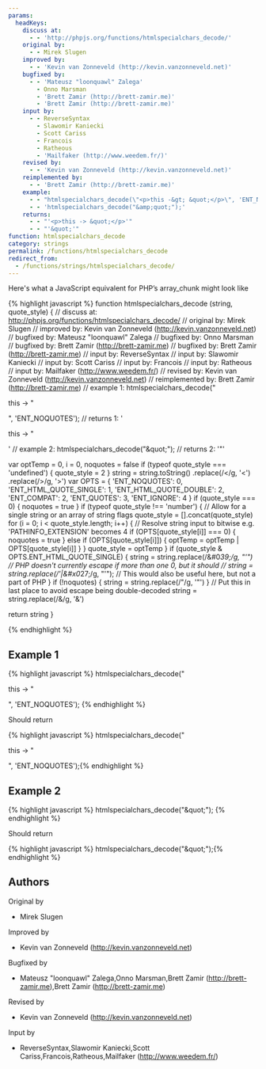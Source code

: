 ```yaml
---
params:
  headKeys:
    discuss at:
      - - 'http://phpjs.org/functions/htmlspecialchars_decode/'
    original by:
      - - Mirek Slugen
    improved by:
      - - 'Kevin van Zonneveld (http://kevin.vanzonneveld.net)'
    bugfixed by:
      - - 'Mateusz "loonquawl" Zalega'
        - Onno Marsman
        - 'Brett Zamir (http://brett-zamir.me)'
        - 'Brett Zamir (http://brett-zamir.me)'
    input by:
      - - ReverseSyntax
        - Slawomir Kaniecki
        - Scott Cariss
        - Francois
        - Ratheous
        - 'Mailfaker (http://www.weedem.fr/)'
    revised by:
      - - 'Kevin van Zonneveld (http://kevin.vanzonneveld.net)'
    reimplemented by:
      - - 'Brett Zamir (http://brett-zamir.me)'
    example:
      - - "htmlspecialchars_decode(\"<p>this -&gt; &quot;</p>\", 'ENT_NOQUOTES');"
      - - 'htmlspecialchars_decode("&amp;quot;");'
    returns:
      - - "'<p>this -> &quot;</p>'"
      - - "'&quot;'"
function: htmlspecialchars_decode
category: strings
permalink: /functions/htmlspecialchars_decode
redirect_from:
  - /functions/strings/htmlspecialchars_decode/
---
```


<!-- WARNING! This file is auto generated by `npm run web:inject`, do not edit by hand -->

Here's what a JavaScript equivalent for PHP’s array_chunk might look like

{% highlight javascript %}
function htmlspecialchars_decode (string, quote_style) {
  //       discuss at: http://phpjs.org/functions/htmlspecialchars_decode/
  //      original by: Mirek Slugen
  //      improved by: Kevin van Zonneveld (http://kevin.vanzonneveld.net)
  //      bugfixed by: Mateusz "loonquawl" Zalega
  //      bugfixed by: Onno Marsman
  //      bugfixed by: Brett Zamir (http://brett-zamir.me)
  //      bugfixed by: Brett Zamir (http://brett-zamir.me)
  //         input by: ReverseSyntax
  //         input by: Slawomir Kaniecki
  //         input by: Scott Cariss
  //         input by: Francois
  //         input by: Ratheous
  //         input by: Mailfaker (http://www.weedem.fr/)
  //       revised by: Kevin van Zonneveld (http://kevin.vanzonneveld.net)
  // reimplemented by: Brett Zamir (http://brett-zamir.me)
  //        example 1: htmlspecialchars_decode("<p>this -&gt; &quot;</p>", 'ENT_NOQUOTES');
  //        returns 1: '<p>this -> &quot;</p>'
  //        example 2: htmlspecialchars_decode("&amp;quot;");
  //        returns 2: '&quot;'

  var optTemp = 0,
    i = 0,
    noquotes = false
  if (typeof quote_style === 'undefined') {
    quote_style = 2
  }
  string = string.toString()
    .replace(/&lt;/g, '<')
    .replace(/&gt;/g, '>')
  var OPTS = {
    'ENT_NOQUOTES': 0,
    'ENT_HTML_QUOTE_SINGLE': 1,
    'ENT_HTML_QUOTE_DOUBLE': 2,
    'ENT_COMPAT': 2,
    'ENT_QUOTES': 3,
    'ENT_IGNORE': 4
  }
  if (quote_style === 0) {
    noquotes = true
  }
  if (typeof quote_style !== 'number') {
    // Allow for a single string or an array of string flags
    quote_style = [].concat(quote_style)
    for (i = 0; i < quote_style.length; i++) {
      // Resolve string input to bitwise e.g. 'PATHINFO_EXTENSION' becomes 4
      if (OPTS[quote_style[i]] === 0) {
        noquotes = true
      } else if (OPTS[quote_style[i]]) {
        optTemp = optTemp | OPTS[quote_style[i]]
      }
    }
    quote_style = optTemp
  }
  if (quote_style & OPTS.ENT_HTML_QUOTE_SINGLE) {
    string = string.replace(/&#0*39;/g, "'") // PHP doesn't currently escape if more than one 0, but it should
    // string = string.replace(/&apos;|&#x0*27;/g, "'"); // This would also be useful here, but not a part of PHP
  }
  if (!noquotes) {
    string = string.replace(/&quot;/g, '"')
  }
  // Put this in last place to avoid escape being double-decoded
  string = string.replace(/&amp;/g, '&')

  return string
}

{% endhighlight %}

## Example 1

{% highlight javascript %}
htmlspecialchars_decode("<p>this -&gt; &quot;</p>", 'ENT_NOQUOTES');
{% endhighlight %}

Should return

{% highlight javascript %}
htmlspecialchars_decode("<p>this -&gt; &quot;</p>", 'ENT_NOQUOTES');{% endhighlight %}

## Example 2

{% highlight javascript %}
htmlspecialchars_decode("&amp;quot;");
{% endhighlight %}

Should return

{% highlight javascript %}
htmlspecialchars_decode("&amp;quot;");{% endhighlight %}


## Authors


Original by

- Mirek Slugen


Improved by

- Kevin van Zonneveld (http://kevin.vanzonneveld.net)


Bugfixed by

- Mateusz "loonquawl" Zalega,Onno Marsman,Brett Zamir (http://brett-zamir.me),Brett Zamir (http://brett-zamir.me)


Revised by

- Kevin van Zonneveld (http://kevin.vanzonneveld.net)


Input by

- ReverseSyntax,Slawomir Kaniecki,Scott Cariss,Francois,Ratheous,Mailfaker (http://www.weedem.fr/)

